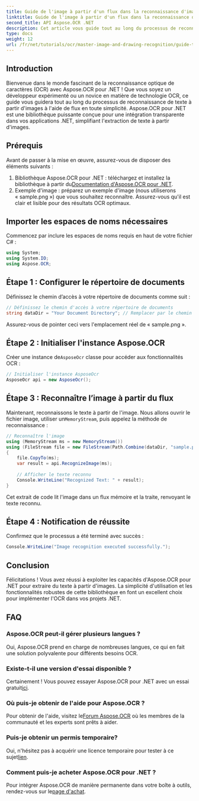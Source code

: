 ```yaml
---
title: Guide de l'image à partir d'un flux dans la reconnaissance d'image OCR
linktitle: Guide de l'image à partir d'un flux dans la reconnaissance d'image OCR
second_title: API Aspose.OCR .NET
description: Cet article vous guide tout au long du processus de reconnaissance de texte à partir d'images à l'aide de flux, garantissant une intégration transparente dans vos applications .NET. Idéal pour les développeurs de tous niveaux.
type: docs
weight: 12
url: /fr/net/tutorials/ocr/master-image-and-drawing-recognition/guide-to-image-from-stream/
---
```

## Introduction

Bienvenue dans le monde fascinant de la reconnaissance optique de caractères (OCR) avec Aspose.OCR pour .NET ! Que vous soyez un développeur expérimenté ou un novice en matière de technologie OCR, ce guide vous guidera tout au long du processus de reconnaissance de texte à partir d'images à l'aide de flux en toute simplicité. Aspose.OCR pour .NET est une bibliothèque puissante conçue pour une intégration transparente dans vos applications .NET, simplifiant l'extraction de texte à partir d'images.

## Prérequis

Avant de passer à la mise en œuvre, assurez-vous de disposer des éléments suivants :

1.  Bibliothèque Aspose.OCR pour .NET : téléchargez et installez la bibliothèque à partir du[Documentation d'Aspose.OCR pour .NET](https://reference.aspose.com/ocr/net/).
2. Exemple d'image : préparez un exemple d'image (nous utiliserons « sample.png ») que vous souhaitez reconnaître. Assurez-vous qu'il est clair et lisible pour des résultats OCR optimaux.

## Importer les espaces de noms nécessaires

Commencez par inclure les espaces de noms requis en haut de votre fichier C# :

```csharp
using System;
using System.IO;
using Aspose.OCR;
```

## Étape 1 : Configurer le répertoire de documents

Définissez le chemin d’accès à votre répertoire de documents comme suit :

```csharp
// Définissez le chemin d'accès à votre répertoire de documents
string dataDir = "Your Document Directory"; // Remplacer par le chemin réel
```

Assurez-vous de pointer ceci vers l'emplacement réel de « sample.png ».

## Étape 2 : Initialiser l'instance Aspose.OCR

 Créer une instance de`AsposeOcr` classe pour accéder aux fonctionnalités OCR :

```csharp
// Initialiser l'instance AsposeOcr
AsposeOcr api = new AsposeOcr();
```

## Étape 3 : Reconnaître l’image à partir du flux

 Maintenant, reconnaissons le texte à partir de l'image. Nous allons ouvrir le fichier image, utiliser un`MemoryStream`, puis appelez la méthode de reconnaissance :

```csharp
// Reconnaître l'image
using (MemoryStream ms = new MemoryStream())
using (FileStream file = new FileStream(Path.Combine(dataDir, "sample.png"), FileMode.Open, FileAccess.Read))
{
    file.CopyTo(ms);
    var result = api.RecognizeImage(ms);
    
    // Afficher le texte reconnu
    Console.WriteLine("Recognized Text: " + result);
}
```

Cet extrait de code lit l'image dans un flux mémoire et la traite, renvoyant le texte reconnu.

## Étape 4 : Notification de réussite

Confirmez que le processus a été terminé avec succès :

```csharp
Console.WriteLine("Image recognition executed successfully.");
```

## Conclusion

Félicitations ! Vous avez réussi à exploiter les capacités d'Aspose.OCR pour .NET pour extraire du texte à partir d'images. La simplicité d'utilisation et les fonctionnalités robustes de cette bibliothèque en font un excellent choix pour implémenter l'OCR dans vos projets .NET.

## FAQ

### Aspose.OCR peut-il gérer plusieurs langues ?

Oui, Aspose.OCR prend en charge de nombreuses langues, ce qui en fait une solution polyvalente pour différents besoins OCR.

### Existe-t-il une version d'essai disponible ?

 Certainement ! Vous pouvez essayer Aspose.OCR pour .NET avec un essai gratuit[ici](https://releases.aspose.com/).

### Où puis-je obtenir de l'aide pour Aspose.OCR ?

Pour obtenir de l'aide, visitez le[Forum Aspose.OCR](https://forum.aspose.com/c/ocr/16) où les membres de la communauté et les experts sont prêts à aider.

### Puis-je obtenir un permis temporaire?

 Oui, n'hésitez pas à acquérir une licence temporaire pour tester à ce sujet[lien](https://purchase.conholdate.com/temporary-license/).

### Comment puis-je acheter Aspose.OCR pour .NET ?

 Pour intégrer Aspose.OCR de manière permanente dans votre boîte à outils, rendez-vous sur le[page d'achat](https://purchase.conholdate.com/buy).